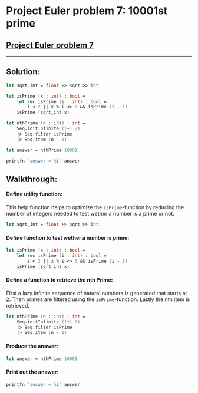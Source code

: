 # Project Euler problem 7: 10001st prime
[Project Euler problem 7](https://projecteuler.net/problem=7)
---
___
## Solution:
```fsharp
let sqrt_int = float >> sqrt >> int

let isPrime (x : int) : bool =
    let rec isPrime (i : int) : bool =
        i < 2 || x % i <> 0 && isPrime (i - 1)
    isPrime (sqrt_int x)

let nthPrime (n : int) : int =
    Seq.initInfinite ((+) 2)
    |> Seq.filter isPrime
    |> Seq.item (n - 1)

let answer = nthPrime 10001

printfn "answer = %i" answer
```

## Walkthrough:

#### Define utility function:
This help function helps to optimize the `isPrime`-function by reducing the number of integers needed to test wether a number is a prime or not.
```fsharp
let sqrt_int = float >> sqrt >> int
```

#### Define function to test wether a number is prime:
```fsharp
let isPrime (x : int) : bool =
    let rec isPrime (i : int) : bool =
        i < 2 || x % i <> 0 && isPrime (i - 1)
    isPrime (sqrt_int x)
```

#### Define a function to retrieve the nth Prime:
First a lazy infinite sequence of natural numbers is generated that starts at 2. Then primes are filtered using the `isPrime`-function. Lastly the nth item is retrieved.
```fsharp
let nthPrime (n : int) : int =
    Seq.initInfinite ((+) 2)
    |> Seq.filter isPrime
    |> Seq.item (n - 1)
```

#### Produce the answer:
```fsharp
let answer = nthPrime 10001
```
#### Print out the answer:
```fsharp
printfn "answer = %i" answer
```
